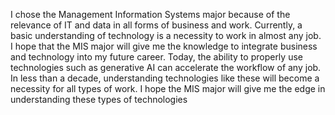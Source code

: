  I chose the Management Information Systems major because of the relevance of IT and data in all forms of business and work. Currently, a basic understanding of technology is a necessity to work in almost any job. I hope that the MIS major will give me the knowledge to integrate business and technology into my future career. Today, the ability to properly use technologies such as generative AI can accelerate the workflow of any job. In less than a decade, understanding technologies like these will become a necessity for all types of work. I hope the MIS major will give me the edge in understanding these types of technologies
